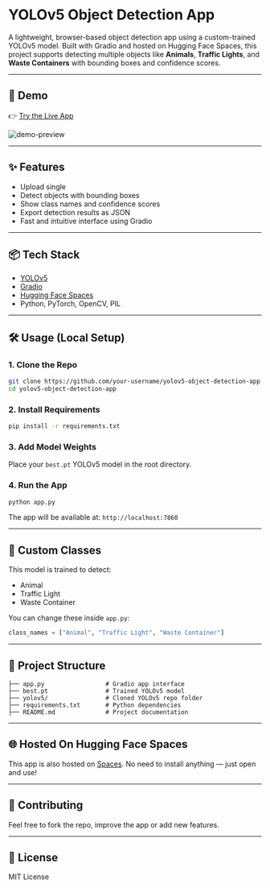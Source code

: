 # YOLOv5 Object Detection App

A lightweight, browser-based object detection app using a custom-trained YOLOv5 model. Built with Gradio and hosted on Hugging Face Spaces, this project supports detecting multiple objects like **Animals**, **Traffic Lights**, and **Waste Containers** with bounding boxes and confidence scores.

---

## 🚀 Demo

👉 [Try the Live App](https://huggingface.co/spaces/rajeev1/yolov5-object-detector)

![demo-preview](preview.gif) <!-- Optional: Add a preview GIF or screenshot here -->

---

## ✨ Features

* Upload single
* Detect objects with bounding boxes
* Show class names and confidence scores
* Export detection results as JSON
* Fast and intuitive interface using Gradio

---

## 📦 Tech Stack

* [YOLOv5](https://github.com/ultralytics/yolov5)
* [Gradio](https://www.gradio.app/)
* [Hugging Face Spaces](https://huggingface.co/spaces)
* Python, PyTorch, OpenCV, PIL

---

## 🛠️ Usage (Local Setup)

### 1. Clone the Repo

```bash
git clone https://github.com/your-username/yolov5-object-detection-app.git
cd yolov5-object-detection-app
```

### 2. Install Requirements

```bash
pip install -r requirements.txt
```

### 3. Add Model Weights

Place your `best.pt` YOLOv5 model in the root directory.

### 4. Run the App

```bash
python app.py
```

The app will be available at: `http://localhost:7860`

---

## 🧠 Custom Classes

This model is trained to detect:

* Animal
* Traffic Light
* Waste Container

You can change these inside `app.py`:

```python
class_names = ["Animal", "Traffic Light", "Waste Container"]
```

---

## 📁 Project Structure

```
├── app.py                 # Gradio app interface
├── best.pt                # Trained YOLOv5 model
├── yolov5/                # Cloned YOLOv5 repo folder
├── requirements.txt       # Python dependencies
├── README.md              # Project documentation
```

---

## 🌐 Hosted On Hugging Face Spaces

This app is also hosted on [Spaces](https://huggingface.co/spaces/rajeev1/yolov5-object-detector).
No need to install anything — just open and use!

---

## 🤝 Contributing

Feel free to fork the repo, improve the app or add new features.

---

## 📄 License

MIT License
